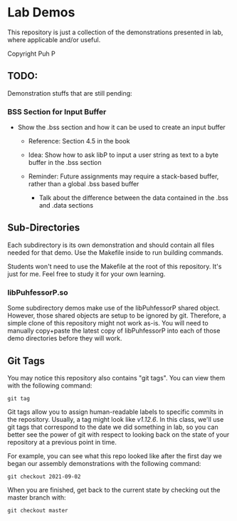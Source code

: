 
# Lab Demos

This repository is just a collection of the demonstrations presented in lab, where applicable and/or useful.

Copyright Puh P

## TODO:

Demonstration stuffs that are still pending:

### BSS Section for Input Buffer

* Show the .bss section and how it can be used to create an input buffer

    * Reference: Section 4.5 in the book

    * Idea: Show how to ask libP to input a user string as text to a byte buffer in the .bss section

    * Reminder: Future assignments may require a stack-based buffer, rather than a global .bss based buffer

        * Talk about the difference between the data contained in the .bss and .data sections


## Sub-Directories

Each subdirectory is its own demonstration and should contain all files needed for that demo. Use the Makefile inside to run building commands.

Students won't need to use the Makefile at the root of this repository. It's just for me. Feel free to study it for your own learning.

### libPuhfessorP.so

Some subdirectory demos make use of the libPuhfessorP shared object. However, those shared objects are setup to be ignored by git. Therefore, a simple clone of this repository might not work as-is. You will need to manually copy+paste the latest copy of libPuhfessorP into each of those demo directories before they will work.

## Git Tags

You may notice this repository also contains "git tags". You can view them with the following command:

```git tag```

Git tags allow you to assign human-readable labels to specific commits in the repository. Usually, a tag might look like *v1.12.6*. In this class, we'll use git tags that correspond to the date we did something in lab, so you can better see the power of git with respect to looking back on the state of your repository at a previous point in time.

For example, you can see what this repo looked like after the first day we began our assembly demonstrations with the following command:

```git checkout 2021-09-02```

When you are finished, get back to the current state by checking out the master branch with:

```git checkout master```

